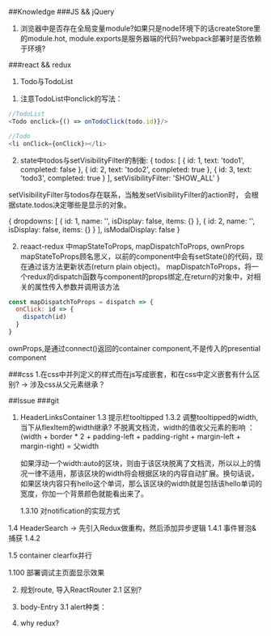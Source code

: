 ##Knowledge
###JS && jQuery
1. 浏览器中是否存在全局变量module?如果只是node环境下的话createStore里的module.hot,
module.exports是服务器端的代码?webpack部署时是否依赖于环境?

###react && redux
1. Todo与TodoList
1) 注意TodoList中onclick的写法：
```js
//TodoList
<Todo onclick={() => onTodoClick(todo.id)}/>

//Todo
<li onClick={onClick}></li>
```

2) state中todos与setVisibilityFilter的制衡:
{
  todos: [
    { id: 1, text: 'todo1', completed: false },
    { id: 2, text: 'todo2', completed: true },
    { id: 3, text: 'todo3', completed: true }
  ],
  setVisibilityFilter: 'SHOW_ALL'
}

setVisibilityFilter与todos存在联系，当触发setVisibilityFilter的action时，
会根据state.todos决定哪些是显示的对象。

{
  dropdowns: [
    { id: 1, name: '', isDisplay: false, items: {} },
    { id: 2, name: '', isDisplay: false, items: {} }
  ],
  isModalDisplay: false
}


2. reaact-redux 中mapStateToProps, mapDispatchToProps, ownProps
mapStateToProps顾名思义，以前的component中会有setState()的代码，现在通过该方法更新状态(return plain object)。
mapDispatchToProps，将一个redux的dispatch函数与component的props绑定,在return的对象中，对相关的属性传入参数并调用该方法
```js
const mapDispatchToProps = dispatch => {
  onClick: id => {
    dispatch(id)
  }
}
```

ownProps,是通过connect()返回的container component,不是传入的presential component

###css
1.在css中并列定义的样式而在js写成嵌套，和在css中定义嵌套有什么区别?
-> 涉及css从父元素继承？

##Issue
###git
1. HeaderLinksContainer
  1.3 提示栏tooltipped
    1.3.2 调整tooltipped的width,当下从flexItem的width继承?
    不脱离文档流，width的值收父元素的影响 ：
    (width + border * 2 + padding-left + padding-right + margin-left + margin-right) = 父width

    如果浮动一个width:auto的区块，则由于该区块脱离了文档流，所以以上的情况一律不适用，那该区块的width将会根据区块的内容自动扩展。换句话说，如果区块内容只有hello这个单词，那么该区块的width就是包括该hello单词的宽度，你加一个背景颜色就能看出来了。

    1.3.10 对notification的实现方式

  1.4 HeaderSearch -> 先引入Redux做重构，然后添加异步逻辑
    1.4.1 事件冒泡&捕获
    1.4.2

  1.5 container clearfix并行

  1.100 部署调试主页面显示效果

2. 规划route, 导入ReactRouter
  2.1 <Route IndexRoute={Body}/> <Route component={Body}/>区别?

3. body-Entry
  3.1 alert种类：

10. why redux?
